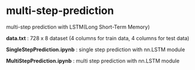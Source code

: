 # multi-step-prediction

multi-step prediction with LSTM(Long Short-Term Memory)

**data.txt** : 728 x 8 dataset (4 columns for train data, 4 columns for test data)

**SingleStepPrediction.ipynb** : single step prediction with nn.LSTM module

**MultiStepPrediction.ipynb** : multi step prediction with nn.LSTM module
